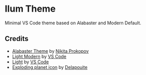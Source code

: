 # Ilum Theme

Minimal VS Code theme based on Alabaster and Modern Default.

## Credits

- [Alabaster Theme](https://github.com/tonsky/vscode-theme-alabaster) by [Nikita Prokopov](https://tonsky.me/)
- [Light Modern](https://github.com/microsoft/vscode/blob/main/extensions/theme-defaults/themes/light_modern.json) by [VS Code](https://code.visualstudio.com/)
- [Light](https://github.com/microsoft/vscode/blob/main/extensions/theme-defaults/themes/light_vs.json) by [VS Code](https://code.visualstudio.com/)
- [Exploding planet icon](https://game-icons.net/1x1/delapouite/exploding-planet.html) by [Delapouite](https://delapouite.com/)
